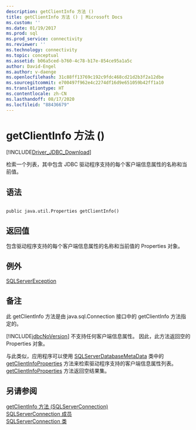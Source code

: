 ```yaml
---
description: getClientInfo 方法 ()
title: getClientInfo 方法 () | Microsoft Docs
ms.custom: ''
ms.date: 01/19/2017
ms.prod: sql
ms.prod_service: connectivity
ms.reviewer: ''
ms.technology: connectivity
ms.topic: conceptual
ms.assetid: b06a5ced-b760-4c78-b17e-854ce95a1a5c
author: David-Engel
ms.author: v-daenge
ms.openlocfilehash: 31c88ff13769c192c9fdc468cd21d2b3f2a12dbe
ms.sourcegitcommit: e700497f962e4c2274df16d9e651059b42ff1a10
ms.translationtype: HT
ms.contentlocale: zh-CN
ms.lasthandoff: 08/17/2020
ms.locfileid: "88436679"
---
```

# <a name="getclientinfo-method-"></a>getClientInfo 方法 ()
[!INCLUDE[Driver_JDBC_Download](../../../includes/driver_jdbc_download.md)]

  检索一个列表，其中包含 JDBC 驱动程序支持的每个客户端信息属性的名称和当前值。  
  
## <a name="syntax"></a>语法  
  
```  
  
public java.util.Properties getClientInfo()  
```  
  
## <a name="return-value"></a>返回值  
 包含驱动程序支持的每个客户端信息属性的名称和当前值的 Properties 对象。  
  
## <a name="exceptions"></a>例外  
 [SQLServerException](../../../connect/jdbc/reference/sqlserverexception-class.md)  
  
## <a name="remarks"></a>备注  
 此 getClientInfo 方法是由 java.sql.Connection 接口中的 getClientInfo 方法指定的。  
  
 [!INCLUDE[jdbcNoVersion](../../../includes/jdbcnoversion_md.md)] 不支持任何客户端信息属性。 因此，此方法返回空的 Properties 对象。  
  
 与此类似，应用程序可以使用 [SQLServerDatabaseMetaData](../../../connect/jdbc/reference/sqlserverdatabasemetadata-class.md) 类中的 [getClientInfoProperties](../../../connect/jdbc/reference/getclientinfoproperties-method-sqlserverdatabasemetadata.md) 方法来检索驱动程序支持的客户端信息属性列表。 [getClientInfoProperties](../../../connect/jdbc/reference/getclientinfoproperties-method-sqlserverdatabasemetadata.md) 方法返回空结果集。  
  
## <a name="see-also"></a>另请参阅  
 [getClientInfo 方法 &#40;SQLServerConnection&#41;](../../../connect/jdbc/reference/getclientinfo-method-sqlserverconnection.md)   
 [SQLServerConnection 成员](../../../connect/jdbc/reference/sqlserverconnection-members.md)   
 [SQLServerConnection 类](../../../connect/jdbc/reference/sqlserverconnection-class.md)  
  
  
